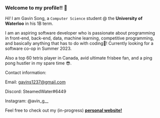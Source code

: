 ### Welcome to my profile!! 👋

*Hi!* I am Gavin Song, a ```Computer Science``` student @ the **University of Waterloo** in his 1B term.

I am an aspiring software developer who is passionate about programming in front-end, back-end, data, machine learning, competitive programming, and basically anything that has to do with coding🤩! Currently looking for a software co-op in Summer 2023.

Also a top 60 tetris player in Canada, avid ultimate frisbee fan, and a ping pong hustler in my spare time 😎.

Contact information:

Email: gavins1237@gmail.com

Discord: SteamedWater#6449

Instagram: @avin_g__

Feel free to check out my (in-progress) <a href="https://gavin-st.github.io/personal-website/"><u><b>personal website!</b></u></a><br><br>


